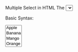  Multiple Select in HTML
The <select> element allows users to choose from a list. By adding the multiple attribute, users can select more than one option at a time.

 Basic Syntax:

<select name="fruits" multiple>
  <option value="apple">Apple</option>
  <option value="banana">Banana</option>
  <option value="mango">Mango</option>
  <option value="orange">Orange</option>
</select>
